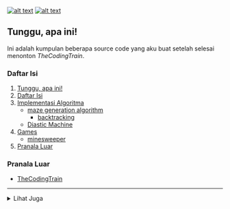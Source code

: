 [![alt text][2.1]][2]
[![alt text][6.1]][6]

## Tunggu, apa ini!
Ini adalah kumpulan beberapa source code yang aku buat setelah selesai menonton <i>TheCodingTrain</i>.

### Daftar Isi
1. [Tunggu, apa ini!](#tunggu-apa-ini)
2. [Daftar Isi](#daftar-isi)
3. [Implementasi Algoritma](./algorithm)
   * [maze generation algorithm](./algorithm/maze-generator)
      * [backtracking](./algorithm/maze-generator/backtracking.py)
   * [Diastic Machine](./algorithm/diastic-machine.py)
5. [Games](./games)
   * [minesweeper](./games/minesweeper.py)
6. [Pranala Luar](#pranala-luar)

### Pranala Luar
 * [TheCodingTrain](https://m.youtube.com/channel/UCvjgXvBlbQiydffZU7m1_aw)

---
<details>
 <summary>Lihat Juga</summary></br>

 * [regex-project-alternation](https://github.com/zevtyardt/regex-project-alternation)
 * [CrosswordGameProject](https://github.com/zevtyardt/CrosswordGameProject)

</details>

[2.1]: http://i.imgur.com/P3YfQoD.png (facebook icon with padding)
[6.1]: http://i.imgur.com/0o48UoR.png (github icon with padding)


[2]: http://www.facebook.com/valxyriee
[6]: http://www.github.com/zevtyardt
